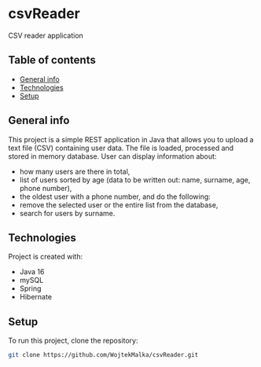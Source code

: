 # csvReader
CSV reader application

## Table of contents
* [General info](#general-info)
* [Technologies](#technologies)
* [Setup](#setup)

## General info
This project is a simple REST application in Java that allows you to upload a text file (CSV) containing user data. The file is loaded, processed and stored in memory database.
User can display information about:
- how many users are there in total,
- list of users sorted by age (data to be written out: name, surname, age, phone number),
- the oldest user with a phone number,
and do the following:
- remove the selected user or the entire list from the database,
- search for users by surname.

## Technologies
Project is created with:
* Java 16
* mySQL
* Spring
* Hibernate
	
## Setup
To run this project, clone the repository:

```bash
git clone https://github.com/WojtekMalka/csvReader.git
```
